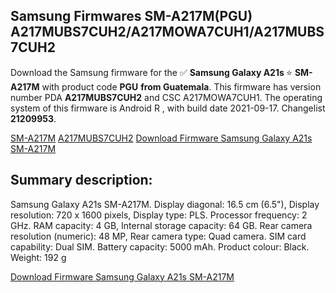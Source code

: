<h2>Samsung Firmwares SM-A217M(PGU) A217MUBS7CUH2/A217MOWA7CUH1/A217MUBS7CUH2</h2>
Download the Samsung firmware for the ✅ <strong>Samsung Galaxy A21s </strong> ⭐ <strong>SM-A217M</strong> with product code <strong>PGU</strong> <strong> from Guatemala</strong>. This firmware has version number PDA <strong>A217MUBS7CUH2</strong> and CSC A217MOWA7CUH1. The operating system of this firmware is Android R , with build date 2021-09-17. Changelist <strong>21209953</strong>.


[SM-A217M](https://samfirm.shop/samsung/model/SM-A217M)
[A217MUBS7CUH2](https://samfirm.shop/samsung/pda/A217MUBS7CUH2)
[Download Firmware Samsung Galaxy A21s SM-A217M](https://samfirm.shop/samsung/firmware/457595)
<h2>Summary description:</h2>
<p>Samsung Galaxy A21s SM-A217M. Display diagonal: 16.5 cm (6.5"), Display resolution: 720 x 1600 pixels, Display type: PLS. Processor frequency: 2 GHz. RAM capacity: 4 GB, Internal storage capacity: 64 GB. Rear camera resolution (numeric): 48 MP, Rear camera type: Quad camera. SIM card capability: Dual SIM. Battery capacity: 5000 mAh. Product colour: Black. Weight: 192 g</p>


[Download Firmware Samsung Galaxy A21s SM-A217M](https://samfirm.shop/samsung/firmware/457595)
